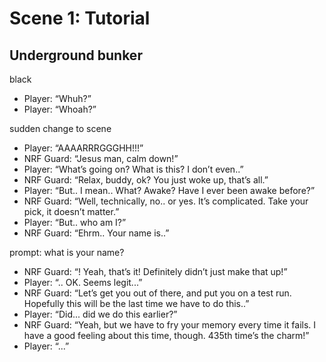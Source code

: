 Scene 1: Tutorial
=====

## Underground bunker

black

- Player: “Whuh?”
- Player: “Whoah?”

sudden change to scene

- Player: “AAAARRRGGGHH!!!”
- NRF Guard: “Jesus man, calm down!”
- Player: “What’s going on? What is this? I don’t even..”
- NRF Guard: “Relax, buddy, ok? You just woke up, that’s all.”
- Player: “But.. I mean.. What? Awake? Have I ever been awake before?”
- NRF Guard: “Well, technically, no.. or yes. It’s complicated. Take your pick, it doesn’t matter.”
- Player: “But.. who am I?”
- NRF Guard: “Ehrm.. Your name is..”

prompt: what is your name?

- NRF Guard: “<player name>! Yeah, that’s it! Definitely didn’t just make that up!”
- Player: “<player name>.. OK. Seems legit...”
- NRF Guard: “Let’s get you out of there, and put you on a test run. Hopefully this will be the last time we have to do this..”
- Player: “Did... did we do this earlier?”
- NRF Guard: “Yeah, but we have to fry your memory every time it fails. I have a good feeling about this time, though. 435th time’s the charm!”
- Player: “...”
